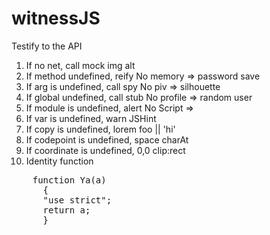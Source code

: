 # witnessJS
Testify to the API

1. If no net, call mock
img alt
2. If method undefined, reify
No memory => password save
3. If arg is undefined, call spy
No piv => silhouette
4. If global undefined, call stub
No profile => random user
5. If module is undefined, alert
No Script => <noscript>
6. If var is undefined, warn
JSHint
7. If copy is undefined, lorem
foo || 'hi'
8. If codepoint is undefined, space
charAt
9. If coordinate is undefined, 0,0
clip:rect
10. Identity function
<pre>
    function Ya(a)
      {
      "use strict";
      return a;
      }
</pre>
